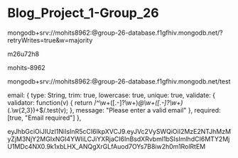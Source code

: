 # Blog_Project_1-Group_26

mongodb+srv://mohits8962:<password>@group-26-database.f1gfhiv.mongodb.net/?retryWrites=true&w=majority

m26u72h8

mohits-8962

mongodb+srv://mohits8962:<password>@group-26-database.f1gfhiv.mongodb.net/test


 email: {
        type: String,
        trim: true,
        lowercase: true,
        unique: true,
        validate: {
            validator: function(v) {
                return /^\w+([\.-]?\w+)*@\w+([\.-]?\w+)*(\.\w{2,3})+$/.test(v);
            },
            message: "Please enter a valid email"
        },
        required: [true, "Email required"]
      },



eyJhbGciOiJIUzI1NiIsInR5cCI6IkpXVCJ9.eyJVc2VySWQiOiI2MzE2NTJhMzMyZjM3NjY2MGIxNGI4YWIiLCJiYXRjaCI6InBsdXRvbml1bSIsImlhdCI6MTY2MjU1MDc4NX0.9k1xbLHX_ANQgXrGLfAuod7OYs7B8iw2h0m1RolRtEM
